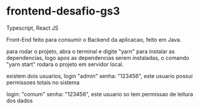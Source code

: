 # frontend-desafio-gs3
Typescript, React JS

Front-End feito para consumir o Backend da aplicacao, feito em Java.

para rodar o projeto, abra o terminal e digite "yarn" para instalar as dependencias, logo apos as dependencias serem instaladas, o comando "yarn start" rodara o projeto em servidor local.

existem dois usuarios, login "admin" senha: "123456", este usuario possui permissoes totais no sistema

login: "comum" senha: "123456", este usuario so tem permissao de leitura dos dados

